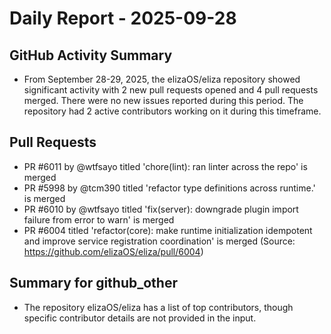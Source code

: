 # Daily Report - 2025-09-28

## GitHub Activity Summary
- From September 28-29, 2025, the elizaOS/eliza repository showed significant activity with 2 new pull requests opened and 4 pull requests merged. There were no new issues reported during this period. The repository had 2 active contributors working on it during this timeframe.

## Pull Requests
- PR #6011 by @wtfsayo titled 'chore(lint): ran linter across the repo' is merged
- PR #5998 by @tcm390 titled 'refactor type definitions across runtime.' is merged
- PR #6010 by @wtfsayo titled 'fix(server): downgrade plugin import failure from error to warn' is merged
- PR #6004 titled 'refactor(core): make runtime initialization idempotent and improve service registration coordination' is merged (Source: https://github.com/elizaOS/eliza/pull/6004)

## Summary for github_other
- The repository elizaOS/eliza has a list of top contributors, though specific contributor details are not provided in the input.